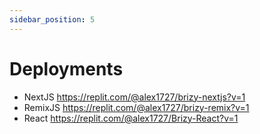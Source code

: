 ```yaml
---
sidebar_position: 5
---
```


# Deployments
- NextJS https://replit.com/@alex1727/brizy-nextjs?v=1
- RemixJS https://replit.com/@alex1727/brizy-remix?v=1
- React https://replit.com/@alex1727/Brizy-React?v=1
